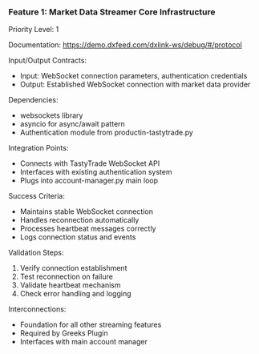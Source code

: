 ### Feature 1: Market Data Streamer Core Infrastructure  
Priority Level: 1  

Documentation: https://demo.dxfeed.com/dxlink-ws/debug/#/protocol
  
Input/Output Contracts:  
- Input: WebSocket connection parameters, authentication credentials  
- Output: Established WebSocket connection with market data provider  
  
Dependencies:  
- websockets library  
- asyncio for async/await pattern  
- Authentication module from productin-tastytrade.py  
  
Integration Points:  
- Connects with TastyTrade WebSocket API  
- Interfaces with existing authentication system  
- Plugs into account-manager.py main loop  
  
Success Criteria:  
- Maintains stable WebSocket connection  
- Handles reconnection automatically  
- Processes heartbeat messages correctly  
- Logs connection status and events  
  
Validation Steps:  
1. Verify connection establishment  
2. Test reconnection on failure  
3. Validate heartbeat mechanism  
4. Check error handling and logging  
  
Interconnections:  
- Foundation for all other streaming features  
- Required by Greeks Plugin  
- Interfaces with main account manager  